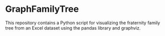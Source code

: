 # GraphFamilyTree
This repository contains a Python script for visualizing the fraternity family tree from an Excel dataset using the pandas library and graphviz.
